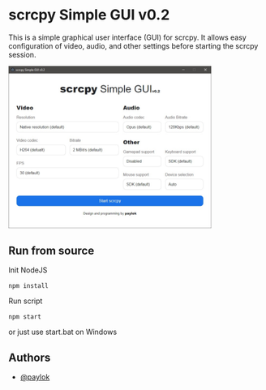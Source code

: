 # scrcpy Simple GUI v0.2

This is a simple graphical user interface (GUI) for scrcpy. It allows easy configuration of video, audio, and other settings before starting the scrcpy session.

<img src="scrcpy_gui.jpg" width="400" alt="scrcpy_gui"/>

## Run from source

Init NodeJS

    npm install
    
    
Run script

    npm start

or just use start.bat on Windows

## Authors

- [@paylok ](https://github.com/ThePajlok)
